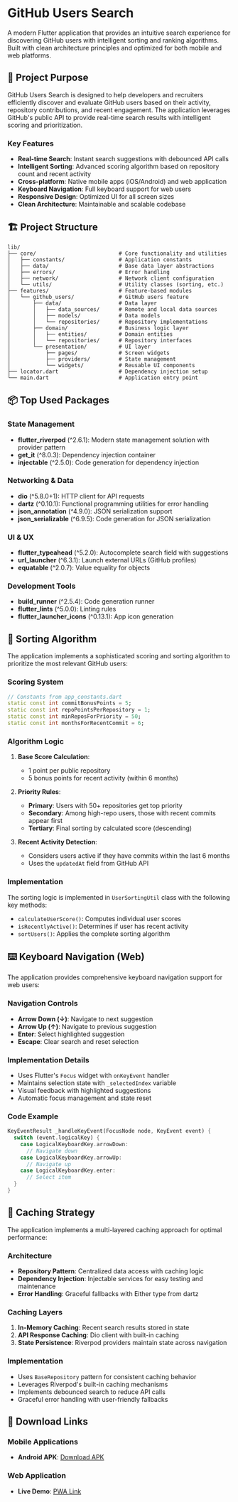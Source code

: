 # GitHub Users Search

A modern Flutter application that provides an intuitive search experience for discovering GitHub users with intelligent sorting and ranking algorithms. Built with clean architecture principles and optimized for both mobile and web platforms.

## 🎯 Project Purpose

GitHub Users Search is designed to help developers and recruiters efficiently discover and evaluate GitHub users based on their activity, repository contributions, and recent engagement. The application leverages GitHub's public API to provide real-time search results with intelligent scoring and prioritization.

### Key Features
- **Real-time Search**: Instant search suggestions with debounced API calls
- **Intelligent Sorting**: Advanced scoring algorithm based on repository count and recent activity
- **Cross-platform**: Native mobile apps (iOS/Android) and web application
- **Keyboard Navigation**: Full keyboard support for web users
- **Responsive Design**: Optimized UI for all screen sizes
- **Clean Architecture**: Maintainable and scalable codebase

## 🏗️ Project Structure

```
lib/
├── core/                          # Core functionality and utilities
│   ├── constants/                 # Application constants
│   ├── data/                      # Base data layer abstractions
│   ├── errors/                    # Error handling
│   ├── network/                   # Network client configuration
│   └── utils/                     # Utility classes (sorting, etc.)
├── features/                      # Feature-based modules
│   └── github_users/              # GitHub users feature
│       ├── data/                  # Data layer
│       │   ├── data_sources/      # Remote and local data sources
│       │   ├── models/            # Data models
│       │   └── repositories/      # Repository implementations
│       ├── domain/                # Business logic layer
│       │   ├── entities/          # Domain entities
│       │   └── repositories/      # Repository interfaces
│       └── presentation/          # UI layer
│           ├── pages/             # Screen widgets
│           ├── providers/         # State management
│           └── widgets/           # Reusable UI components
├── locator.dart                   # Dependency injection setup
└── main.dart                      # Application entry point
```

## 📦 Top Used Packages

### State Management
- **flutter_riverpod** (^2.6.1): Modern state management solution with provider pattern
- **get_it** (^8.0.3): Dependency injection container
- **injectable** (^2.5.0): Code generation for dependency injection

### Networking & Data
- **dio** (^5.8.0+1): HTTP client for API requests
- **dartz** (^0.10.1): Functional programming utilities for error handling
- **json_annotation** (^4.9.0): JSON serialization support
- **json_serializable** (^6.9.5): Code generation for JSON serialization

### UI & UX
- **flutter_typeahead** (^5.2.0): Autocomplete search field with suggestions
- **url_launcher** (^6.3.1): Launch external URLs (GitHub profiles)
- **equatable** (^2.0.7): Value equality for objects

### Development Tools
- **build_runner** (^2.5.4): Code generation runner
- **flutter_lints** (^5.0.0): Linting rules
- **flutter_launcher_icons** (^0.13.1): App icon generation

## 🧮 Sorting Algorithm

The application implements a sophisticated scoring and sorting algorithm to prioritize the most relevant GitHub users:

### Scoring System
```dart
// Constants from app_constants.dart
static const int commitBonusPoints = 5;
static const int repoPointsPerRepository = 1;
static const int minReposForPriority = 50;
static const int monthsForRecentCommit = 6;
```

### Algorithm Logic
1. **Base Score Calculation**:
   - 1 point per public repository
   - 5 bonus points for recent activity (within 6 months)

2. **Priority Rules**:
   - **Primary**: Users with 50+ repositories get top priority
   - **Secondary**: Among high-repo users, those with recent commits appear first
   - **Tertiary**: Final sorting by calculated score (descending)

3. **Recent Activity Detection**:
   - Considers users active if they have commits within the last 6 months
   - Uses the `updatedAt` field from GitHub API

### Implementation
The sorting logic is implemented in `UserSortingUtil` class with the following key methods:
- `calculateUserScore()`: Computes individual user scores
- `isRecentlyActive()`: Determines if user has recent activity
- `sortUsers()`: Applies the complete sorting algorithm

## ⌨️ Keyboard Navigation (Web)

The application provides comprehensive keyboard navigation support for web users:

### Navigation Controls
- **Arrow Down (↓)**: Navigate to next suggestion
- **Arrow Up (↑)**: Navigate to previous suggestion
- **Enter**: Select highlighted suggestion
- **Escape**: Clear search and reset selection

### Implementation Details
- Uses Flutter's `Focus` widget with `onKeyEvent` handler
- Maintains selection state with `_selectedIndex` variable
- Visual feedback with highlighted suggestions
- Automatic focus management and state reset

### Code Example
```dart
KeyEventResult _handleKeyEvent(FocusNode node, KeyEvent event) {
  switch (event.logicalKey) {
    case LogicalKeyboardKey.arrowDown:
      // Navigate down
    case LogicalKeyboardKey.arrowUp:
      // Navigate up
    case LogicalKeyboardKey.enter:
      // Select item
  }
}
```

## 💾 Caching Strategy

The application implements a multi-layered caching approach for optimal performance:

### Architecture
- **Repository Pattern**: Centralized data access with caching logic
- **Dependency Injection**: Injectable services for easy testing and maintenance
- **Error Handling**: Graceful fallbacks with Either type from dartz

### Caching Layers
1. **In-Memory Caching**: Recent search results stored in state
2. **API Response Caching**: Dio client with built-in caching
3. **State Persistence**: Riverpod providers maintain state across navigation

### Implementation
- Uses `BaseRepository` pattern for consistent caching behavior
- Leverages Riverpod's built-in caching mechanisms
- Implements debounced search to reduce API calls
- Graceful error handling with user-friendly fallbacks

## 📱 Download Links

### Mobile Applications
- **Android APK**: [Download APK](https://drive.google.com/file/d/1tuFJaZgL9PsFlLRSf90pNrPIqExA1vBT/view?usp=sharing)

### Web Application
- **Live Demo**: [PWA Link](https://loquacious-griffin-3fa7c4.netlify.app)